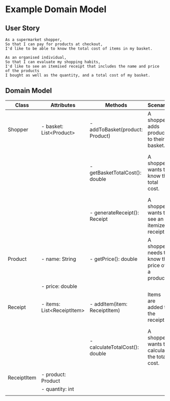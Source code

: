 # Example Domain Model

## User Story

```
As a supermarket shopper,
So that I can pay for products at checkout,
I'd like to be able to know the total cost of items in my basket.
```

```
As an organised individual,
So that I can evaluate my shopping habits,
I'd like to see an itemised receipt that includes the name and price of the products
I bought as well as the quantity, and a total cost of my basket.
```

## Domain Model

| Class            | Attributes                     | Methods                          | Scenario                                       | Results                                                   |
|------------------|--------------------------------|----------------------------------|------------------------------------------------|-----------------------------------------------------------|
| Shopper          | - basket: List\<Product>       | - addToBasket(product: Product)  | A shopper adds products to their basket.       | Product is added to the basket.                           |
|                  |                                | - getBasketTotalCost(): double   | A shopper wants to know the total cost.        | The total cost of the basket is calculated and returned.  |
|                  |                                | - generateReceipt(): Receipt     | A shopper wants to see an itemized receipt.    | An itemized receipt is generated and returned.            |
| Product          | - name: String                 | - getPrice(): double             | A shopper needs to know the price of a product.| The price of the product is retrieved.                    |
|                  | - price: double                |                                  |                                                |                                                           |
| Receipt          | - items: List\<ReceiptItem>    | - addItem(item: ReceiptItem)     | Items are added to the receipt.                | Item is added to the receipt.                             |
|                  |                                | - calculateTotalCost(): double   | A shopper wants to calculate the total cost.   | The total cost of the receipt is calculated and returned. |
| ReceiptItem      | - product: Product             |                                  |                                                |                                                           |
|                  | - quantity: int                |                                  |                                                |                                                           |
|                  |                                |                                  |                                                |                                                           |
